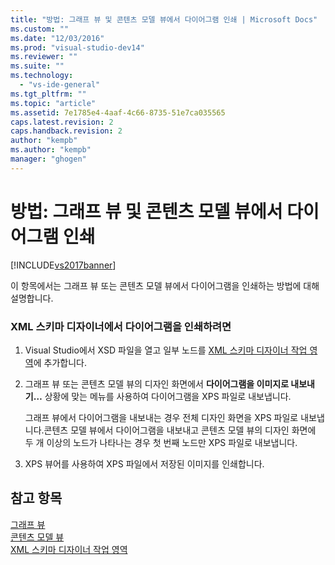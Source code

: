 ```yaml
---
title: "방법: 그래프 뷰 및 콘텐츠 모델 뷰에서 다이어그램 인쇄 | Microsoft Docs"
ms.custom: ""
ms.date: "12/03/2016"
ms.prod: "visual-studio-dev14"
ms.reviewer: ""
ms.suite: ""
ms.technology: 
  - "vs-ide-general"
ms.tgt_pltfrm: ""
ms.topic: "article"
ms.assetid: 7e1785e4-4aaf-4c66-8735-51e7ca035565
caps.latest.revision: 2
caps.handback.revision: 2
author: "kempb"
ms.author: "kempb"
manager: "ghogen"
---
```

# 방법: 그래프 뷰 및 콘텐츠 모델 뷰에서 다이어그램 인쇄
[!INCLUDE[vs2017banner](../code-quality/includes/vs2017banner.md)]

이 항목에서는 그래프 뷰 또는 콘텐츠 모델 뷰에서 다이어그램을 인쇄하는 방법에 대해 설명합니다.  
  
### XML 스키마 디자이너에서 다이어그램을 인쇄하려면  
  
1.  Visual Studio에서 XSD 파일을 열고 일부 노드를 [XML 스키마 디자이너 작업 영역](../xml-tools/xml-schema-designer-workspace.md)에 추가합니다.  
  
2.  그래프 뷰 또는 콘텐츠 모델 뷰의 디자인 화면에서 **다이어그램을 이미지로 내보내기…** 상황에 맞는 메뉴를 사용하여 다이어그램을 XPS 파일로 내보냅니다.  
  
     그래프 뷰에서 다이어그램을 내보내는 경우 전체 디자인 화면을 XPS 파일로 내보냅니다.콘텐츠 모델 뷰에서 다이어그램을 내보내고 콘텐츠 모델 뷰의 디자인 화면에 두 개 이상의 노드가 나타나는 경우 첫 번째 노드만 XPS 파일로 내보냅니다.  
  
3.  XPS 뷰어를 사용하여 XPS 파일에서 저장된 이미지를 인쇄합니다.  
  
## 참고 항목  
 [그래프 뷰](../xml-tools/graph-view.md)   
 [콘텐츠 모델 뷰](../xml-tools/content-model-view.md)   
 [XML 스키마 디자이너 작업 영역](../xml-tools/xml-schema-designer-workspace.md)
